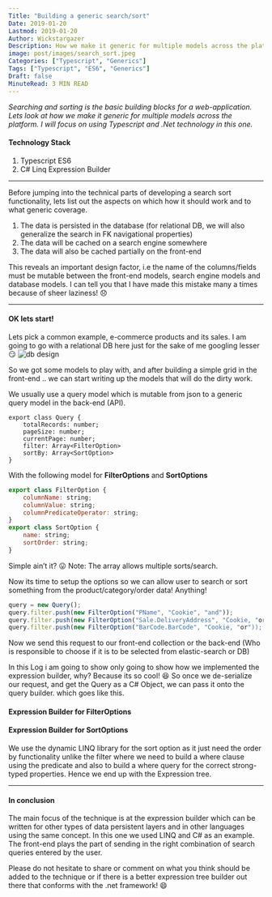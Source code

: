 ```yaml
---
Title: "Building a generic search/sort"
Date: 2019-01-20
Lastmod: 2019-01-20
Author: Wickstargazer
Description: How we make it generic for multiple models across the platform
image: post/images/search_sort.jpeg
Categories: ["Typescript", "Generics"]
Tags: ["Typescript", "ES6", "Generics"]
Draft: false
MinuteRead: 3 MIN READ
---
```


*Searching and sorting is the basic building blocks for a web-application. Lets look at how we make it generic for multiple models across the platform. I will focus on using Typescript and .Net technology in this one.*

<!--more-->

#### Technology Stack
1. Typescript ES6
2. C# Linq Expression Builder

------------

Before jumping into the technical parts of developing a search sort functionality, lets list out the aspects on which how it should work and to what generic coverage.

1. The data is persisted in the database (for relational DB, we will also generalize the search in FK navigational properties)
2. The data will be cached on a search engine somewhere
3. The data will also be cached partially on the front-end

This reveals an important design factor, i.e the name of the columns/fields must be mutable between the front-end models, search engine models and database models. I can tell you that I have made this mistake many a times because of sheer laziness! 😞

------------

#### OK lets start!
Lets pick a common example, e-commerce products and its sales. I am going to go with a relational DB here just for the sake of me googling lesser 😏
![db design](/post/images/search_sort_db_design.jpeg)

So we got some models to play with, and after building a simple grid in the front-end .. we can start writing up the models that will do the dirty work.

We usually use a query model which is mutable from json to a generic query model in the back-end (API).
```
export class Query {
    totalRecords: number;
    pageSize: number;
    currentPage: number;
    filter: Array<FilterOption>
    sortBy: Array<SortOption>
}
```

With the following model for **FilterOptions** and **SortOptions**

```javascript
export class FilterOption {
    columnName: string;
    columnValue: string;
    columnPredicateOperator: string;
}
export class SortOption {
    name: string;
    sortOrder: string;
}
```

Simple ain’t it? 😛 Note: The array allows multiple sorts/search.

Now its time to setup the options so we can allow user to search or sort something from the product/category/order data! Anything!

```javascript
query = new Query();
query.filter.push(new FilterOption("PName", "Cookie", "and"));
query.filter.push(new FilterOption("Sale.DeliveryAddress", "Cookie, "or"));
query.filter.push(new FilterOption("BarCode.BarCode", "Cookie, "or"));
```

Now we send this request to our front-end collection or the back-end (Who is responsible to choose if it is to be selected from elastic-search or DB)

In this Log i am going to show only going to show how we implemented the expression builder, why? Because its so cool! 😆
So once we de-serialize our request, and get the Query as a C# Object, we can pass it onto the query builder. which goes like this.

#### Expression Builder for FilterOptions
<script src="https://gist.github.com/wickstargazer/3ead75ca16449694ae3871840a218865.js"></script>

#### Expression Builder for SortOptions
<script src="https://gist.github.com/wickstargazer/58dd8869095692616b60672c54885649.js"></script>

We use the dynamic LINQ library for the sort option as it just need the order by functionality unlike the filter where we need to build a where clause using the predicate and also to build a where query for the correct strong-typed properties. Hence we end up with the Expression tree.

------------

#### In conclusion
The main focus of the technique is at the expression builder which can be written for other types of data persistent layers and in other languages using the same concept. In this one we used LINQ and C# as an example.
The front-end plays the part of sending in the right combination of search queries entered by the user.

Please do not hesitate to share or comment on what you think should be added to the technique or if there is a better expression tree builder out there that conforms with the .net framework! 😄
